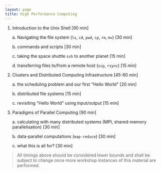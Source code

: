 ```yaml
---
layout: page
title: High Performance Computing
---
```



1.  Introduction to the Unix Shell [90 min]

	a.  Navigating the file system (`ls`, `cd`, `pwd`, `cp`, `rm`, `mv`) [30 min] 

    b.  commands and scripts [30 min]

	c.  taking the space shuttle `ssh` to another planet [15 min]

	d.  transferring files to/from a remote host (`scp`, `rsync`) [15 min]


2.  Clusters and Distributed Computing Infrastructure [45-60 min]

	a. the scheduling problem and our first "Hello World" [20 min]

	b. distributed file systems [15 min]

	c. revisiting "Hello World" using input/output [15 min]


3.  Paradigms of Parallel Computing [90 min] 

	a. calculating with many distributed systems (MPI, shared-memory parallelisation) [30 min]

	b. data-parallel computations (`map-reduce`) [30 min]

	c. what this is all for? [30 min]



> All timings above should be considered lower bounds and shall be subject to change once more workshop instances of this material are performed.
